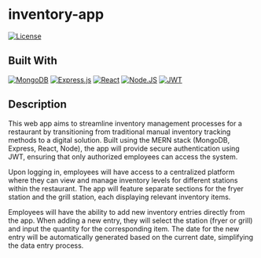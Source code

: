 # inventory-app
[![License](https://img.shields.io/badge/License-MIT-blue.svg)](https://opensource.org/licenses/MIT)

## Built With
[![MongoDB](https://img.shields.io/badge/MongoDB-47A248.svg?style=for-the-badge&logo=MongoDB&logoColor=white)](https://www.mongodb.com/)
[![Express.js](https://img.shields.io/badge/express.js-%23404d59.svg?style=for-the-badge&logo=express&logoColor=%2361DAFB)](https://expressjs.com/)
[![React](https://img.shields.io/badge/react-%2320232a.svg?style=for-the-badge&logo=react&logoColor=%2361DAFB)](https://react.dev/)
[![Node.JS](https://img.shields.io/badge/Node.js-339933?style=for-the-badge&logo=nodedotjs&logoColor=white)](https://nodejs.org/en)
[![JWT](https://img.shields.io/badge/JSON%20Web%20Tokens-000000.svg?style=for-the-badge&logo=JSON-Web-Tokens&logoColor=white)](https://jwt.io/)

## Description
This web app aims to streamline inventory management processes for a restaurant by transitioning from traditional manual inventory tracking methods to a digital solution. Built using the MERN stack (MongoDB, Express, React, Node), the app will provide secure authentication using JWT, ensuring that only authorized employees can access the system.

Upon logging in, employees will have access to a centralized platform where they can view and manage inventory levels for different stations within the restaurant. The app will feature separate sections for the fryer station and the grill station, each displaying relevant inventory items.

Employees will have the ability to add new inventory entries directly from the app. When adding a new entry, they will select the station (fryer or grill) and input the quantity for the corresponding item. The date for the new entry will be automatically generated based on the current date, simplifying the data entry process.

